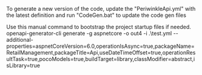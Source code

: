 ﻿To generate a new version of the code, update the "PeriwinkleApi.yml" with the latest definition and run "CodeGen.bat" to update the code gen files


Use this manual command to bootstrap the project startup files if needed.
openapi-generator-cli generate -g aspnetcore -o out4 -i .\test.yml --additional-properties=aspnetCoreVersion=6.0,operationIsAsync=true,packageName=RetailManagement,packageTitle=Api,useDateTimeOffset=true,operationResultTask=true,pocoModels=true,buildTarget=library,classModifier=abstract,isLibrary=true